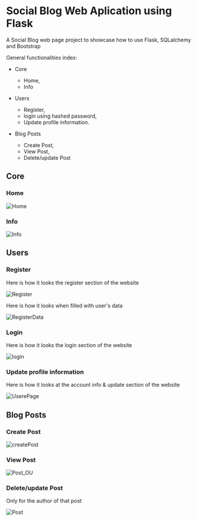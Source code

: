 # Social Blog Web Aplication using Flask
A Social Blog web page project to showcase how to use Flask, SQLalchemy and Bootstrap

General functionalities index:

* Core
  * Home,
  * Info

* Users
  * Register,
  * login using hashed password,
  * Update profile information.


* Blog Posts
  * Create Post,
  * View Post,
  * Delete/update Post


## Core

### Home

![Home](https://user-images.githubusercontent.com/28582065/79011938-74389500-7b65-11ea-9070-f3c1c79e5a9e.PNG)

### Info

![Info](https://user-images.githubusercontent.com/28582065/79011957-7dc1fd00-7b65-11ea-9146-55cfe2360224.PNG)

## Users

### Register

Here is how it looks the register section of the website

![Register](https://user-images.githubusercontent.com/28582065/78934880-011f1800-7aac-11ea-8e4f-34ff593b8d14.PNG)

Here is how it looks when filled with user's data

![RegisterData](https://user-images.githubusercontent.com/28582065/78935721-94a51880-7aad-11ea-9a82-252f985706be.PNG)

### Login

Here is how it looks the login section of the website

![login](https://user-images.githubusercontent.com/28582065/78935836-c918d480-7aad-11ea-8eba-75b9cda6d312.PNG)

### Update profile information

Here is how it looks at the account info & update section of the website

![UserePage](https://user-images.githubusercontent.com/28582065/79012108-cbd70080-7b65-11ea-9a13-18c47b07262b.PNG)

## Blog Posts

### Create Post

![createPost](https://user-images.githubusercontent.com/28582065/79011988-8dd9dc80-7b65-11ea-9d1f-7c0884dca799.PNG)

### View Post

![Post_OU](https://user-images.githubusercontent.com/28582065/79012010-98947180-7b65-11ea-8d44-28857b8ae876.PNG)

### Delete/update Post

Only for the author of that post

![Post](https://user-images.githubusercontent.com/28582065/79012076-beba1180-7b65-11ea-8d67-367e5f5b2634.PNG)
